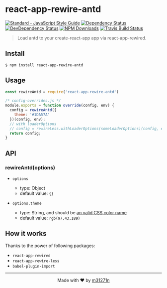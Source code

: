 # react-app-rewire-antd

[![Standard - JavaScript Style Guide](https://img.shields.io/badge/code%20style-standard-brightgreen.svg)](https://standardjs.com/)
[![Dependency Status](https://img.shields.io/david/m31271n/react-app-rewire-antd.svg)](#)
[![DevDependency Status](https://img.shields.io/david/m31271n/react-app-rewire-antd.svg)](#)
[![NPM Downloads](https://img.shields.io/npm/dm/react-app-rewire-antd.svg)](#)
[![Travis Build Status](https://img.shields.io/travis/m31271n/react-app-rewire-antd.svg)](#)

> Load antd to your create-react-app app via react-app-rewired.

## Install

```
$ npm install react-app-rewire-antd
```

## Usage

```js
const rewireAntd = require('react-app-rewire-antd')

/* config-overrides.js */
module.exports = function override(config, env) {
  config = rewireAntd({
    theme: '#1DA57A'
  })(config, env);
  // with loaderOptions
  // config = rewireLess.withLoaderOptions(someLoaderOptions)(config, env);
  return config;
}
```

## API
### rewireAntd(options)
+ `options`
  + type: Object
  + default value: `{}`

+ `options.theme`
  + type: String, and should be [an valid CSS color name](https://developer.mozilla.org/en-US/docs/Web/CSS/color)
  + default value: `rgb(97,43,189)`

## How it works
Thanks to the power of following packages:
+ `react-app-rewired`
+ `react-app-rewire-less`
+ `babel-plugin-import`

* * *

<p align="center">Made with ❤ by <a href="http://stack.m31271n.com">m31271n</a></p>

